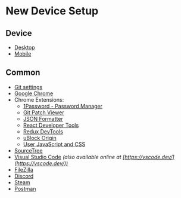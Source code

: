 # New Device Setup

## Device

* [Desktop](./desktop/)
* [Mobile](./mobile/)

## Common

* [Git settings](https://github.com/MichaelFoss/git-settings/)
* [Google Chrome](https://google.com/chrome/)
* Chrome Extensions:
  * [1Password - Password Manager](https://chrome.google.com/webstore/detail/1password-%E2%80%93-password-mana/aeblfdkhhhdcdjpifhhbdiojplfjncoa)
  * [Git Patch Viewer](https://chrome.google.com/webstore/detail/git-patch-viewer/hkoggakcdopbgnaeeidcmopfekipkleg)
  * [JSON Formatter](https://chrome.google.com/webstore/detail/json-formatter/bcjindcccaagfpapjjmafapmmgkkhgoa)
  * [React Developer Tools](https://chrome.google.com/webstore/detail/react-developer-tools/fmkadmapgofadopljbjfkapdkoienihi)
  * [Redux DevTools](https://chrome.google.com/webstore/detail/redux-devtools/lmhkpmbekcpmknklioeibfkpmmfibljd)
  * [uBlock Origin](https://chrome.google.com/webstore/detail/ublock-origin/cjpalhdlnbpafiamejdnhcphjbkeiagm)
  * [User JavaScript and CSS](https://chrome.google.com/webstore/detail/user-javascript-and-css/nbhcbdghjpllgmfilhnhkllmkecfmpld)
* [SourceTree](https://www.sourcetreeapp.com/)
* [Visual Studio Code](https://code.visualstudio.com/download) _(also available online at [https://vscode.dev/](https://vscode.dev/))_
* [FileZilla](https://filezilla-project.org/download.php)
* [Discord](https://discord.com/download)
* [Steam](https://store.steampowered.com/about/)
* [Postman](https://www.postman.com/downloads/)
